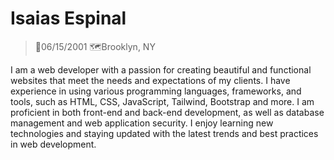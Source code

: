 # Isaias Espinal
> 🎂06/15/2001
> 🗺️Brooklyn, NY

I am a web developer with a passion for creating beautiful and functional websites that meet the needs and expectations of my clients. I have experience in using various programming languages, frameworks, and tools, such as HTML, CSS, JavaScript, Tailwind, Bootstrap and more. I am proficient in both front-end and back-end development, as well as database management and web application security. I enjoy learning new technologies and staying updated with the latest trends and best practices in web development.
